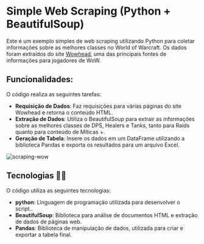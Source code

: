 # Simple Web Scraping (Python + BeautifulSoup)

Este é um exemplo simples de web scraping utilizando Python para coletar informações sobre as melhores classes no World of Warcraft. Os dados foram extraídos do site [Wowhead](https://www.wowhead.com/), uma das principais fontes de informações para jogadores de WoW.

## Funcionalidades:

O código realiza as seguintes tarefas:

- **Requisição de Dados**: Faz requisições para várias páginas do site Wowhead e retorna o conteúdo HTML.
- **Extração de Dados**: Utiliza o BeautifulSoup para extrair as informações sobre as melhores classes de DPS, Healers e Tanks, tanto para Raids quanto para conteúdo de Míticas +.
- **Geração de Tabela**: Insere os dados em um DataFrame utilizando a biblioteca Pandas e exporta os resultados para um arquivo Excel.

![scraping-wow](https://github.com/user-attachments/assets/5259e4e6-4a03-46a6-8cba-a79a9d71cb1f)

## Tecnologias 👨‍💻

O código utiliza as seguintes tecnologias:

- **python**: Linguagem de programação utilizada para desenvolver o script..
- **BeautifulSoup**: Biblioteca para análise de documentos HTML e extração de dados de páginas web.
- **Pandas**: Biblioteca de manipulação de dados, utilizada para criar e exportar a tabela final.
  
